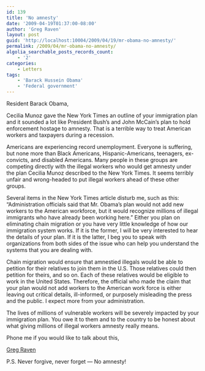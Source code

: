 ```yaml
---
id: 139
title: 'No amnesty'
date: '2009-04-19T01:37:00-08:00'
author: 'Greg Raven'
layout: post
guid: 'http://localhost:10004/2009/04/19/mr-obama-no-amnesty/'
permalink: /2009/04/mr-obama-no-amnesty/
algolia_searchable_posts_records_count:
    - '2'
categories:
    - Letters
tags:
    - 'Barack Hussein Obama'
    - 'Federal government'
---
```


Resident Barack Obama,

Cecilia Munoz gave the New York Times an outline of your immigration plan and it sounded a lot like President Bush’s and John McCain’s plan to hold enforcement hostage to amnesty. That is a terrible way to treat American workers and taxpayers during a recession.

Americans are experiencing record unemployment. Everyone is suffering, but none more than Black Americans, Hispanic-Americans, teenagers, ex-convicts, and disabled Americans. Many people in these groups are competing directly with the illegal workers who would get amnesty under the plan Cecilia Munoz described to the New York Times. It seems terribly unfair and wrong-headed to put illegal workers ahead of these other groups.

Several items in the New York Times article disturb me, such as this: “Administration officials said that Mr. Obama’s plan would not add new workers to the American workforce, but it would recognize millions of illegal immigrants who have already been working here.” Either you plan on eliminating chain migration or you have very little knowledge of how our immigration system works. If it is the former, I will be very interested to hear the details of your plan. If it is the latter, I beg you to speak with organizations from both sides of the issue who can help you understand the systems that you are dealing with.

Chain migration would ensure that amnestied illegals would be able to petition for their relatives to join them in the U.S. Those relatives could then petition for theirs, and so on. Each of these relatives would be eligible to work in the United States. Therefore, the official who made the claim that your plan would not add workers to the American work force is either leaving out critical details, ill-informed, or purposely misleading the press and the public. I expect more from your administration.

The lives of millions of vulnerable workers will be severely impacted by your immigration plan. You owe it to them and to the country to be honest about what giving millions of illegal workers amnesty really means.

Phone me if you would like to talk about this,

[Greg Raven](https://www.gregraven.org/)

P.S. Never forgive, never forget — No amnesty!